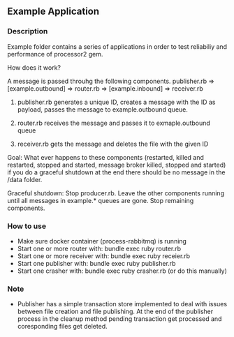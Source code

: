 ## Example Application

### Description

Example folder contains a series of applications in order to test reliabiliy and performance of processor2 gem.

How does it work?

A message is passed throuhg the following components.
publisher.rb => [example.outbound] => router.rb => [example.inbound] => receiver.rb

1. publisher.rb generates a unique ID, creates a message with the ID as payload, passes the message to example.outbound queue.

2. router.rb receives the message and passes it to exmaple.outbound queue

3. receiver.rb gets the message and deletes the file with the given ID

Goal: What ever happens to these components (restarted, killed and restarted, stopped and started, message broker killed, stopped and started) if you do a graceful shutdown at the end there should be no message in the /data folder.

Graceful shutdown: Stop producer.rb. Leave the other components running until all messages in example.* queues are gone. Stop remaining components.


### How to use
* Make sure docker container (process-rabbitmq) is running
* Start one or more router with: bundle exec ruby router.rb
* Start one or more receiver with: bundle exec ruby receier.rb
* Start one publisher with: bundle exec ruby publisher.rb
* Start one crasher with: bundle exec ruby crasher.rb (or do this manually)

### Note
- Publisher has a simple transaction store implemented to deal with issues between file creation and file publishing. At the end of the publisher process in the cleanup method pending transaction get processed and coresponding files get deleted.